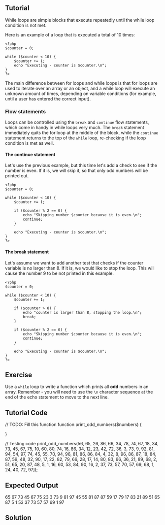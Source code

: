 Tutorial
--------

While loops are simple blocks that execute repeatedly until the while loop condition is not met.

Here is an example of a loop that is executed a total of 10 times:

    <?php
    $counter = 0;

    while ($counter < 10) {
        $counter += 1;
        echo "Executing - counter is $counter.\n";
    }
    ?>

The main difference between for loops and while loops is that for loops are used to iterate over
an array or an object, and a while loop will execute an unknown amount of times, depending on
variable conditions (for example, until a user has entered the correct input).

### Flow statements

Loops can be controlled using the `break` and `continue` flow statements, which come in handy
in while loops very much. The `break` statement immediately quits the for loop at the middle
of the block, while the `continue` statement returns to the top of the `while` loop, re-checking
if the loop condition is met as well.

#### The continue statement

Let's use the previous example, but this time let's add a check to see if the number is even.
If it is, we will skip it, so that only odd numbers will be printed out.


    <?php
    $counter = 0;

    while ($counter < 10) {
        $counter += 1;

        if ($counter % 2 == 0) {
            echo "Skipping number $counter because it is even.\n";
            continue;
        }

        echo "Executing - counter is $counter.\n";
    }
    ?>

#### The break statement

Let's assume we want to add another test that checks if the counter variable
is no larger than 8. If it is, we would like to stop the loop. This will
cause the number 9 to be not printed in this example.

    <?php
    $counter = 0;

    while ($counter < 10) {
        $counter += 1;

        if ($counter > 8) {
            echo "counter is larger than 8, stopping the loop.\n";
            break;
        }

        if ($counter % 2 == 0) {
            echo "Skipping number $counter because it is even.\n";
            continue;
        }

        echo "Executing - counter is $counter.\n";
    }
    ?>

Exercise
--------

Use a `while` loop to write a function which prints all **odd** numbers in an array. Remember - you
will need to use the `\n` character sequence at the end of the echo statement to move to the next line.

Tutorial Code
-------------

// TODO: Fill this function
function print_odd_numbers($numbers) {


}

// Testing code
print_odd_numbers(56, 65, 26, 86, 66, 34, 78, 74, 67, 18, 34, 73, 45, 67, 75, 10, 60, 80, 74, 16, 86, 34, 12, 23, 42, 72, 36, 3, 73, 9, 92, 81, 94, 54, 97, 74, 45, 55, 70, 94, 96, 81, 86, 86, 84, 4, 32, 8, 96, 86, 87, 18, 84, 87, 59, 48, 32, 90, 17, 22, 82, 79, 66, 28, 17, 14, 80, 83, 66, 36, 21, 89, 68, 2, 51, 65, 20, 87, 48, 5, 1, 16, 60, 53, 84, 90, 16, 2, 37, 73, 57, 70, 57, 69, 68, 1, 24, 40, 72, 97]);


Expected Output
---------------

65
67
73
45
67
75
23
3
73
9
81
97
45
55
81
87
87
59
17
79
17
83
21
89
51
65
87
5
1
53
37
73
57
57
69
1
97

Solution
--------

